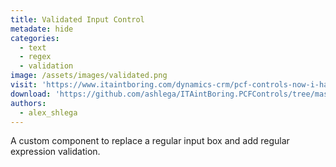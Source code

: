 ```yaml
---
title: Validated Input Control
metadate: hide
categories:
  - text
  - regex
  - validation
image: /assets/images/validated.png
visit: 'https://www.itaintboring.com/dynamics-crm/pcf-controls-now-i-have-my-first-pcf-control-too/'
download: 'https://github.com/ashlega/ITAintBoring.PCFControls/tree/master/Controls/ValidatedInputControl'
authors:
  - alex_shlega
---
```


A custom component to replace a regular input box and add regular expression validation.
